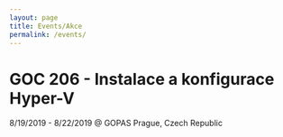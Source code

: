 ```yaml
---
layout: page
title: Events/Akce
permalink: /events/
---
```


# GOC 206 - Instalace a konfigurace Hyper-V
8/19/2019 - 8/22/2019 @ GOPAS Prague, Czech Republic